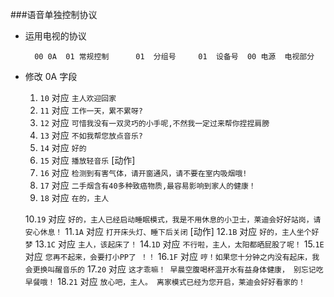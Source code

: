 ###语音单独控制协议

+ 运用电视的协议

		00 0A  01 常规控制		01	分组号		01	设备号  00	电源	电视部分 
		

+ 修改 0A 字段

		
	1. `10` 对应 `主人欢迎回家`
	2. `11` 对应 `工作一天，累不累呀?`
	3. `12` 对应 `可惜我没有一双灵巧的小手呢,不然我一定过来帮你捏捏肩膀`
	4. `13` 对应 `不如我帮您放点音乐?`
	5. `14` 对应 `好的`
	6. `15` 对应 `播放轻音乐` [动作]
	7. `16` 对应 `检测到有害气体，请开窗通风，请不要在室内吸烟哦!`
	8. `17` 对应 `二手烟含有40多种致癌物质,最容易影响到家人的健康！`
	9. `18` 对应 `在的，主人`
	
	10.`19` 对应 `好的，主人已经启动睡眠模式，我是不用休息的小卫士，莱迪会好好站岗，请安心休息！`
	11.`1A` 对应 `打开床头灯、睡下后关闭` [动作]
	12.`1B` 对应 `好的，主人坐个好梦`
	13.`1C` 对应 `主人，该起床了！`
	14.`1D` 对应 `不行啦，主人，太阳都晒屁股了呢！`
	15.`1E` 对应 `您再不起来，会要打小PP了 ！！`
	16.`1F` 对应 `哼！如果您十分钟之内没有起床，我会更换叫醒音乐的`
	17.`20` 对应 `这才乖嘛！
早晨空腹喝杯温开水有益身体健康，
别忘记吃早餐哦！`
	18.`21` 对应 `放心吧，主人。
离家模式已经为您开启，莱迪会好好看家的！`
	
